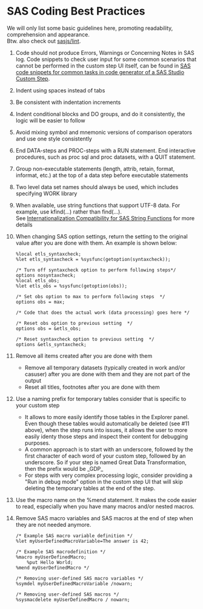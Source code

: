 # SAS Coding Best Practices

We will only list some basic guidelines here, promoting readability, comprehension and appearance.  
Btw. also check out [sasjs/lint](https://github.com/sasjs/lint).
 1. Code should not produce Errors, Warnings or Concerning Notes in SAS log. Code snippets to check user input for some common scenarios that cannot be performed in the custom step UI itself, can be found in [SAS code snippets for common tasks in code generator of a SAS Studio Custom Step](https://github.com/sassoftware/sas-studio-custom-steps/blob/main/_codegen_snippets/README.md). 
 2. Indent using spaces instead of tabs
 3. Be consistent with indentation increments
 4. Indent conditional blocks and DO groups, and do it consistently, the logic will be easier to follow
 5. Avoid mixing symbol and mnemonic versions of comparison operators and use one style consistently
 6. End DATA-steps and PROC-steps with a RUN statement. End interactive procedures, such as proc sql and proc datasets, with a QUIT statement.
 7. Group non-executable statements (length, attrib, retain, format, informat, etc.) at the top of a data step before executable statements
 8. Two level data set names should always be used, which includes specifying WORK library
 9. When available, use string functions that support UTF-8 data. For example, use kfind(...) rather than find(...).  
    See [Internationalization Compatibility for SAS String Functions](https://documentation.sas.com/?cdcId=pgmsascdc&cdcVersion=default&docsetId=nlsref&docsetTarget=p1pca7vwjjwucin178l8qddjn0gi.htm)
    for more details
10. When changing SAS option settings, return the setting to the original value after you are done with them. An example is shown below:

    ```SAS
    %local etls_syntaxcheck;  
    %let etls_syntaxcheck = %sysfunc(getoption(syntaxcheck));
    
    /* Turn off syntaxcheck option to perform following steps*/
    options nosyntaxcheck;
    %local etls_obs;
    %let etls_obs = %sysfunc(getoption(obs));
    
    /* Set obs option to max to perform following steps  */
    options obs = max;
    
    /* Code that does the actual work (data processing) goes here */
    
    /* Reset obs option to previous setting  */
    options obs = &etls_obs;
    
    /* Reset syntaxcheck option to previous setting  */
    options &etls_syntaxcheck;
    ```
11. Remove all items created after you are done with them
    * Remove all temporary datasets (typically created in work and/or casuser) after you are done with them and they are not part of the output
    * Reset all titles, footnotes after you are done with them

12. Use a naming prefix for temporary tables consider that is specific to your custom step
    * It allows to more easily identify those tables in the Explorer panel. Even though these tables would automatically be deleted (see #11 above), when
      the step runs into issues, it allows the user to more easily identy those steps and inspect their content for debugging purposes.
    * A common approach is to start with an underscore, followed by the first character of each word of your custom step, followed by an underscore.
      So if your step is named Great Data Transformation, then the prefix would be \_GDP\_
    * For steps with very complex processing logic, consider providing a "Run in debug mode" option in the custom step UI that will skip deleting the
      temporary tables at the end of the step.

 13. Use the macro name on the %mend statement. It makes the code easier to read, especially when you have many macros and/or nested macros.
     
 14. Remove SAS macro variables and SAS macros at the end of step when they are not needed anymore.
     ```SAS
     /* Example SAS macro variable definition */
     %let myUserDefinedMacroVariable=The answer is 42;
     
     /* Example SAS macrodefinition */
     %macro myUserDefinedMacro;
         %put Hello World;
     %mend myUserDefinedMacro */
     ```
     
     ```SAS
     /* Removing user-defined SAS macro variables */
     %symdel myUserDefinedMacroVariable /nowarn;
     
     /* Removing user-defined SAS macros */
     %sysmacdelete myUserDefinedMacro / nowarn; 
     ```
